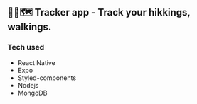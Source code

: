 ## 🚶‍♀️🗺️ Tracker app - Track your hikkings, walkings.

### Tech used

- React Native
- Expo
- Styled-components
- Nodejs
- MongoDB
